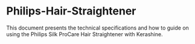 # Philips-Hair-Straightener
This document presents the technical specifications and how to guide on using the Philips Silk ProCare Hair Straightener with Kerashine. 

